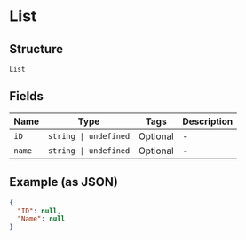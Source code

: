 
# List

## Structure

`List`

## Fields

| Name | Type | Tags | Description |
|  --- | --- | --- | --- |
| `iD` | `string \| undefined` | Optional | - |
| `name` | `string \| undefined` | Optional | - |

## Example (as JSON)

```json
{
  "ID": null,
  "Name": null
}
```

